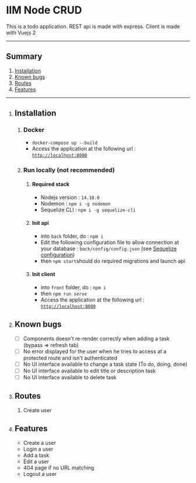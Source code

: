 # IIM Node CRUD
This is a todo application. REST api is made with express. Client is made with Vuejs 2

------------


## Summary
1. [Installation](#installation "Installation")
2. [Known bugs](#known-bugs "Known bugs")
2. [Routes](#routes "Routes")
2. [Features](#features "Features")

------------

1. ## Installation
	1. ### Docker
		- `docker-compose up --build`
		- Access the application at the following url : [`http://localhost:8080`](http://localhost:8080 "`http://localhost:8080`")
	2. ### Run locally (not recommended)
		1. #### Required stack
			- Nodejs version : `14.18.0`
			- Nodemon : `npm i -g nodemon`
			- Sequelize CLI : `npm i -g sequelize-cli`
		2. #### Init api
			- into `back` folder, do : `npm i`
			- Edit the following configuration file to allow connection at your database : `back/config/config.json` (see [Sequelize configuration](https://sequelize.org/master/manual/migrations.html#configuration "Sequelize configuration"))
			- then `npm start`should do required migrations and launch api
		3. #### Init client
			- into `front` folder, do : `npm i`
			- then `npm run serve`
			- Access the application at the following url : [`http://localhost:8080`](http://localhost:8080 "`http://localhost:8080`")
2. ## Known bugs
	- [ ] Components doesn't re-render correctly when adding a task (bypass => refresh tab)
	- [ ] No error displayed for the user when he tries to access at a protected route and isn't authenticated
	- [ ] No UI interface available to change a task state (To do, doing, done)
	- [ ] No UI interface available to edit title or description task
	- [ ] No UI interface available to delete task
3. ## Routes
	1. Create user
4. ## Features
	- Create a user
	- Login a user
	- Add a task
	- Edit a user
	- 404 page if no URL matching
	- Logout a user
